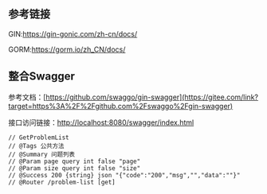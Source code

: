 ## 参考链接

GIN:https://gin-gonic.com/zh-cn/docs/

GORM:https://gorm.io/zh_CN/docs/



## 整合Swagger

参考文档：[https://github.com/swaggo/gin-swagger](https://gitee.com/link?target=https%3A%2F%2Fgithub.com%2Fswaggo%2Fgin-swagger)

接口访问链接：[http://localhost:8080/swagger/index.html](https://gitee.com/link?target=http%3A%2F%2Flocalhost%3A8080%2Fswagger%2Findex.html)

```
// GetProblemList
// @Tags 公共方法
// @Summary 问题列表
// @Param page query int false "page"
// @Param size query int false "size"
// @Success 200 {string} json "{"code":"200","msg","","data":""}"
// @Router /problem-list [get]
```



